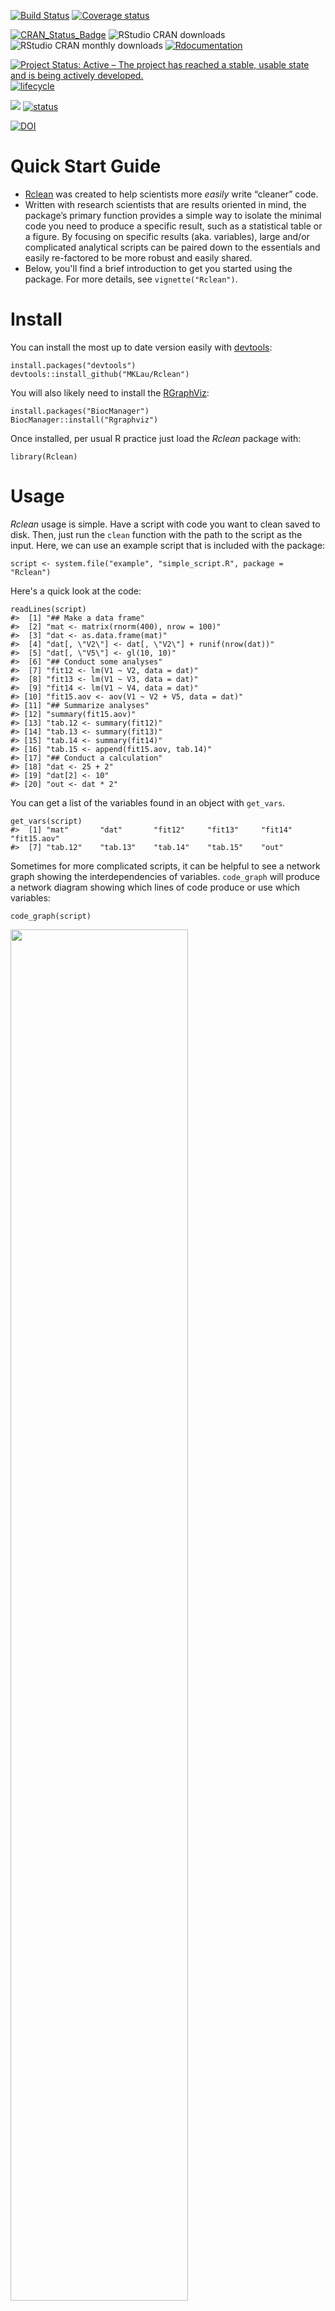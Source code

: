 <!-- README.md is generated from README.Rmd. Please edit that file -->
<!-- # ijtiff  <img src="man/figures/logo.png" height="140" align="right"> -->
<!-- Code status -->
[![Build
Status](https://travis-ci.org/ROpenSci/Rclean.svg?branch=master)](https://travis-ci.org/ROpenSci/Rclean)
[![Coverage
status](https://codecov.io/gh/ROpenSci/Rclean/branch/master/graph/badge.svg)](https://codecov.io/github/ROpenSci/Rclean?branch=master)

<!-- R status -->
[![CRAN\_Status\_Badge](http://www.r-pkg.org/badges/version/Rclean)](https://cran.r-project.org/package=Rclean)
![RStudio CRAN
downloads](http://cranlogs.r-pkg.org/badges/grand-total/Rclean)
![RStudio CRAN monthly
downloads](http://cranlogs.r-pkg.org/badges/Rclean)
[![Rdocumentation](http://www.rdocumentation.org/badges/version/Rclean)](http://www.rdocumentation.org/packages/Rclean)

<!-- Dev status -->
[![Project Status: Active – The project has reached a stable, usable
state and is being actively
developed.](http://www.repostatus.org/badges/latest/active.svg)](http://www.repostatus.org/#active)
[![lifecycle](https://img.shields.io/badge/lifecycle-maturing-blue.svg)](https://www.tidyverse.org/lifecycle/#maturing)

<!-- Package Review -->
[![](https://badges.ropensci.org/327_status.svg)](https://github.com/ropensci/software-review/issues/327)
[![status](http://joss.theoj.org/papers/334d80d5508056dc6e7e17c6fd3ed5a6/status.svg)](http://joss.theoj.org/papers/334d80d5508056dc6e7e17c6fd3ed5a6)

<!-- Archiving -->
[![DOI](https://zenodo.org/badge/102645585.svg)](https://zenodo.org/badge/latestdoi/102645585)

Quick Start Guide
=================

-   [Rclean](https://github.com/MKLau/Rclean) was created to help
    scientists more *easily* write “cleaner” code.
-   Written with research scientists that are results oriented in mind,
    the package’s primary function provides a simple way to isolate the
    minimal code you need to produce a specific result, such as a
    statistical table or a figure. By focusing on specific results (aka.
    variables), large and/or complicated analytical scripts can be
    paired down to the essentials and easily re-factored to be more
    robust and easily shared.
-   Below, you'll find a brief introduction to get you started using
    the package. For more details, see `vignette("Rclean")`.

Install
=======

You can install the most up to date version easily with
[devtools](https://github.com/hadley/devtools):

    install.packages("devtools")
    devtools::install_github("MKLau/Rclean")

You will also likely need to install the
[RGraphViz](bioconductor.org/packages/release/bioc/html/Rgraphviz.html):


    install.packages("BiocManager")
    BiocManager::install("Rgraphviz")

Once installed, per usual R practice just load the *Rclean* package
with:

    library(Rclean)

Usage
=====

*Rclean* usage is simple. Have a script with code you want to clean
saved to disk. Then, just run the `clean` function with the path to the
script as the input. Here, we can use an example script that is included
with the package:

    script <- system.file("example", "simple_script.R", package = "Rclean")

Here's a quick look at the code:

    readLines(script)
    #>  [1] "## Make a data frame"                             
    #>  [2] "mat <- matrix(rnorm(400), nrow = 100)"            
    #>  [3] "dat <- as.data.frame(mat)"                        
    #>  [4] "dat[, \"V2\"] <- dat[, \"V2\"] + runif(nrow(dat))"
    #>  [5] "dat[, \"V5\"] <- gl(10, 10)"                      
    #>  [6] "## Conduct some analyses"                         
    #>  [7] "fit12 <- lm(V1 ~ V2, data = dat)"                 
    #>  [8] "fit13 <- lm(V1 ~ V3, data = dat)"                 
    #>  [9] "fit14 <- lm(V1 ~ V4, data = dat)"                 
    #> [10] "fit15.aov <- aov(V1 ~ V2 + V5, data = dat)"       
    #> [11] "## Summarize analyses"                            
    #> [12] "summary(fit15.aov)"                               
    #> [13] "tab.12 <- summary(fit12)"                         
    #> [14] "tab.13 <- summary(fit13)"                         
    #> [15] "tab.14 <- summary(fit14)"                         
    #> [16] "tab.15 <- append(fit15.aov, tab.14)"              
    #> [17] "## Conduct a calculation"                         
    #> [18] "dat <- 25 + 2"                                    
    #> [19] "dat[2] <- 10"                                     
    #> [20] "out <- dat * 2"

You can get a list of the variables found in an object with `get_vars`.

    get_vars(script)
    #>  [1] "mat"       "dat"       "fit12"     "fit13"     "fit14"     "fit15.aov"
    #>  [7] "tab.12"    "tab.13"    "tab.14"    "tab.15"    "out"

Sometimes for more complicated scripts, it can be helpful to see a
network graph showing the interdependencies of variables. `code_graph`
will produce a network diagram showing which lines of code produce or
use which variables:


    code_graph(script)

<img src="man/figures/README-unnamed-chunk-7-1.png" width="75%" />

Now, we can pick the result we want to focus on for cleaning:


    clean(script, "tab.15")
    #> mat <- matrix(rnorm(400), nrow = 100)
    #> dat <- as.data.frame(mat)
    #> dat[, "V2"] <- dat[, "V2"] + runif(nrow(dat))
    #> dat[, "V5"] <- gl(10, 10)
    #> fit14 <- lm(V1 ~ V4, data = dat)
    #> fit15.aov <- aov(V1 ~ V2 + V5, data = dat)
    #> tab.14 <- summary(fit14)
    #> tab.15 <- append(fit15.aov, tab.14)
    #> dat <- 25 + 2
    #> dat[2] <- 10

We can also select several variables at the same time:

    my.vars <- c("tab.12", "tab.15")
    clean(script, my.vars)
    #> mat <- matrix(rnorm(400), nrow = 100)
    #> dat <- as.data.frame(mat)
    #> dat[, "V2"] <- dat[, "V2"] + runif(nrow(dat))
    #> dat[, "V5"] <- gl(10, 10)
    #> fit12 <- lm(V1 ~ V2, data = dat)
    #> fit14 <- lm(V1 ~ V4, data = dat)
    #> fit15.aov <- aov(V1 ~ V2 + V5, data = dat)
    #> tab.12 <- summary(fit12)
    #> tab.14 <- summary(fit14)
    #> tab.15 <- append(fit15.aov, tab.14)
    #> dat <- 25 + 2
    #> dat[2] <- 10

While just taking a look at the simplified code can be very helpful, you
can also save the code for later use or sharing (e.g. creating a
reproducible example for getting help) with `keep`:

    my.code <- clean(script, my.vars)
    keep(my.code, file = "results_tables.R")

If you would like to copy your code to your clipboard, you can do that
by not specifying a file path. You can now paste the simplified as
needed.

    keep(my.code)

Contributing
============

This is an open-source project. If you would like to contribute to the
project, please check out [CONTRIBUTING.md](CONTRIBUTING.md).

Please note that the 'Rclean' project is released with a [Contributor
Code of Conduct](CODE_OF_CONDUCT.md). By contributing to this project,
you agree to abide by its terms.

![ropensci\_footer](https://ropensci.org/public_images/ropensci_footer.png)
